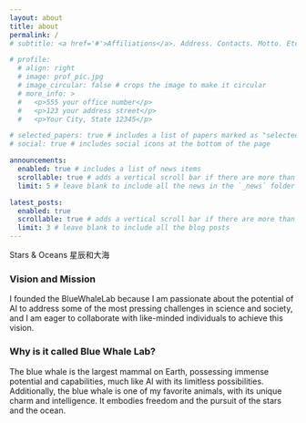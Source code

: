 ```yaml
---
layout: about
title: about
permalink: /
# subtitle: <a href='#'>Affiliations</a>. Address. Contacts. Motto. Etc.

# profile:
  # align: right
  # image: prof_pic.jpg
  # image_circular: false # crops the image to make it circular
  # more_info: >
  #   <p>555 your office number</p>
  #   <p>123 your address street</p>
  #   <p>Your City, State 12345</p>

# selected_papers: true # includes a list of papers marked as "selected={true}"
# social: true # includes social icons at the bottom of the page

announcements:
  enabled: true # includes a list of news items
  scrollable: true # adds a vertical scroll bar if there are more than 3 news items
  limit: 5 # leave blank to include all the news in the `_news` folder

latest_posts:
  enabled: true
  scrollable: true # adds a vertical scroll bar if there are more than 3 new posts items
  limit: 3 # leave blank to include all the blog posts
---
```


Stars & Oceans  星辰和大海

### Vision and Mission

 I founded the BlueWhaleLab because I am passionate about the potential of AI to address some of the most pressing challenges in science and society, and I am eager to collaborate with like-minded individuals to achieve this vision.


### Why is it called Blue Whale Lab? 
 
 The blue whale is the largest mammal on Earth, possessing immense potential and capabilities, much like AI with its limitless possibilities. Additionally, the blue whale is one of my favorite animals, with its unique charm and intelligence. It embodies freedom and the pursuit of the stars and the ocean.
